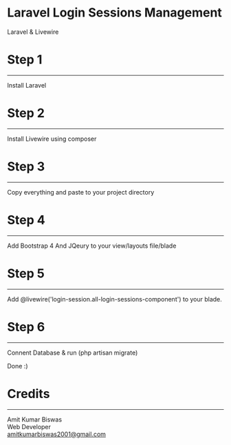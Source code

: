 # Laravel Login Sessions Management
Laravel & Livewire

# Step 1
-------------------
Install Laravel

# Step 2
-------------------
Install Livewire using composer

# Step 3
-------------------
Copy everything and paste to your project directory

# Step 4
-------------------
Add Bootstrap 4 And JQeury to your view/layouts file/blade

# Step 5
-------------------
Add @livewire('login-session.all-login-sessions-component') to your blade.

# Step 6
-------------------
Connent Database & run (php artisan migrate)


Done :)


# Credits
--------
Amit Kumar Biswas <br>
Web Developer <br >
amitkumarbiswas2001@gmail.com <br>
